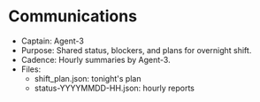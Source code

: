 # Communications

- Captain: Agent-3
- Purpose: Shared status, blockers, and plans for overnight shift.
- Cadence: Hourly summaries by Agent-3.
- Files:
  - shift_plan.json: tonight's plan
  - status-YYYYMMDD-HH.json: hourly reports
